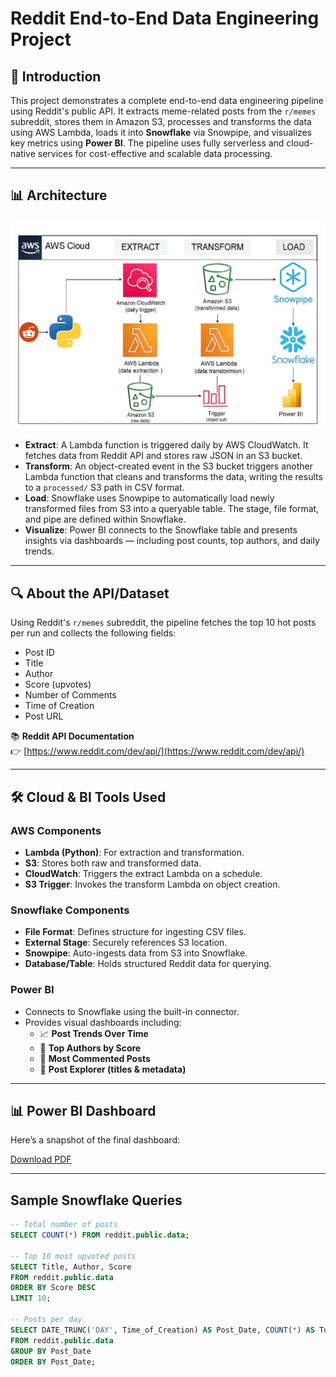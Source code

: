# Reddit End-to-End Data Engineering Project

## 📌 Introduction

This project demonstrates a complete end-to-end data engineering pipeline using Reddit's public API. It extracts meme-related posts from the `r/memes` subreddit, stores them in Amazon S3, processes and transforms the data using AWS Lambda, loads it into **Snowflake** via Snowpipe, and visualizes key metrics using **Power BI**. The pipeline uses fully serverless and cloud-native services for cost-effective and scalable data processing.

---

## 📊 Architecture

![Architecture](Architecture/Architecture.jpg)

- **Extract**: A Lambda function is triggered daily by AWS CloudWatch. It fetches data from Reddit API and stores raw JSON in an S3 bucket.
- **Transform**: An object-created event in the S3 bucket triggers another Lambda function that cleans and transforms the data, writing the results to a `processed/` S3 path in CSV format.
- **Load**: Snowflake uses Snowpipe to automatically load newly transformed files from S3 into a queryable table. The stage, file format, and pipe are defined within Snowflake.
- **Visualize**: Power BI connects to the Snowflake table and presents insights via dashboards — including post counts, top authors, and daily trends.

---

## 🔍 About the API/Dataset

Using Reddit's `r/memes` subreddit, the pipeline fetches the top 10 hot posts per run and collects the following fields:

- Post ID
- Title
- Author
- Score (upvotes)
- Number of Comments
- Time of Creation
- Post URL

📚 **Reddit API Documentation**  
👉 [https://www.reddit.com/dev/api/](https://www.reddit.com/dev/api/)

---

## 🛠️ Cloud & BI Tools Used

### AWS Components
- **Lambda (Python)**: For extraction and transformation.
- **S3**: Stores both raw and transformed data.
- **CloudWatch**: Triggers the extract Lambda on a schedule.
- **S3 Trigger**: Invokes the transform Lambda on object creation.

### Snowflake Components
- **File Format**: Defines structure for ingesting CSV files.
- **External Stage**: Securely references S3 location.
- **Snowpipe**: Auto-ingests data from S3 into Snowflake.
- **Database/Table**: Holds structured Reddit data for querying.

### Power BI
- Connects to Snowflake using the built-in connector.
- Provides visual dashboards including:
  - 📈 **Post Trends Over Time**
  - 👤 **Top Authors by Score**
  - 💬 **Most Commented Posts**
  - 🧾 **Post Explorer (titles & metadata)**

---

## 📊 Power BI Dashboard

Here’s a snapshot of the final dashboard:

[Download PDF](Powerbi/Dashboard.pdf)

---

## Sample Snowflake Queries

```sql
-- Total number of posts
SELECT COUNT(*) FROM reddit.public.data;

-- Top 10 most upvoted posts
SELECT Title, Author, Score
FROM reddit.public.data
ORDER BY Score DESC
LIMIT 10;

-- Posts per day
SELECT DATE_TRUNC('DAY', Time_of_Creation) AS Post_Date, COUNT(*) AS Total_Posts
FROM reddit.public.data
GROUP BY Post_Date
ORDER BY Post_Date;
